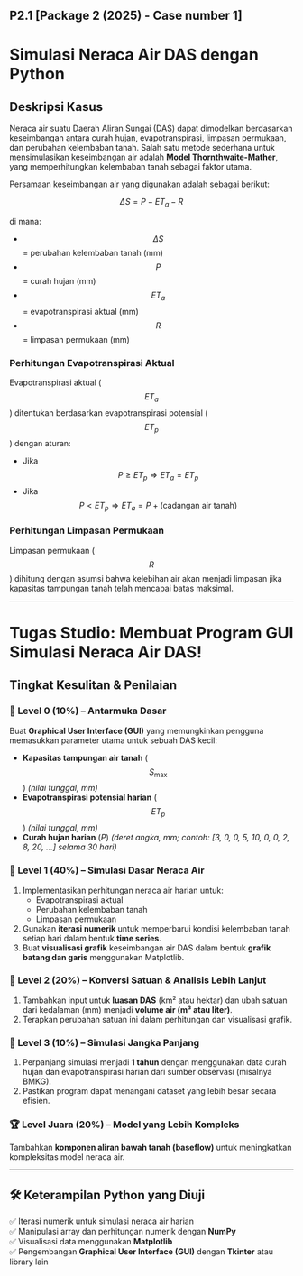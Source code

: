 ## P2.1 [Package 2 (2025) - Case number 1]
# Simulasi Neraca Air DAS dengan Python

## Deskripsi Kasus
Neraca air suatu Daerah Aliran Sungai (DAS) dapat dimodelkan berdasarkan keseimbangan antara curah hujan, evapotranspirasi, limpasan permukaan, dan perubahan kelembaban tanah. Salah satu metode sederhana untuk mensimulasikan keseimbangan air adalah **Model Thornthwaite-Mather**, yang memperhitungkan kelembaban tanah sebagai faktor utama.

Persamaan keseimbangan air yang digunakan adalah sebagai berikut:

$$\Delta S = P - ET_a - R$$

di mana:

- $$\Delta S$$ = perubahan kelembaban tanah (mm)  
- $$P$$ = curah hujan (mm)  
- $$ET_a$$ = evapotranspirasi aktual (mm)  
- $$R$$ = limpasan permukaan (mm)  

### Perhitungan Evapotranspirasi Aktual
Evapotranspirasi aktual ($$ET_a$$) ditentukan berdasarkan evapotranspirasi potensial ($$ET_p$$) dengan aturan:

- Jika $$P \geq ET_p \Rightarrow ET_a = ET_p$$  
- Jika $$P < ET_p \Rightarrow ET_a = P + (\text{cadangan air tanah})$$  

### Perhitungan Limpasan Permukaan
Limpasan permukaan ($$R$$) dihitung dengan asumsi bahwa kelebihan air akan menjadi limpasan jika kapasitas tampungan tanah telah mencapai batas maksimal.

---

# Tugas Studio: Membuat Program GUI Simulasi Neraca Air DAS!

## **Tingkat Kesulitan & Penilaian**

### 🔰 Level 0 (10%) – **Antarmuka Dasar**
Buat **Graphical User Interface (GUI)** yang memungkinkan pengguna memasukkan parameter utama untuk sebuah DAS kecil:
- **Kapasitas tampungan air tanah** ($$S_{\max}$$) *(nilai tunggal, mm)*  
- **Evapotranspirasi potensial harian** ($$ET_p$$) *(nilai tunggal, mm)*  
- **Curah hujan harian** ($P$) *(deret angka, mm; contoh: [3, 0, 0, 5, 10, 0, 0, 2, 8, 20, ...] selama 30 hari)*

### 🥇 Level 1 (40%) – **Simulasi Dasar Neraca Air**
1. Implementasikan perhitungan neraca air harian untuk:  
   - Evapotranspirasi aktual  
   - Perubahan kelembaban tanah  
   - Limpasan permukaan  
2. Gunakan **iterasi numerik** untuk memperbarui kondisi kelembaban tanah setiap hari dalam bentuk **time series**.
3. Buat **visualisasi grafik** keseimbangan air DAS dalam bentuk **grafik batang dan garis** menggunakan Matplotlib.

### 🥈 Level 2 (20%) – **Konversi Satuan & Analisis Lebih Lanjut**
1. Tambahkan input untuk **luasan DAS** (km² atau hektar) dan ubah satuan dari kedalaman (mm) menjadi **volume air (m³ atau liter)**.
2. Terapkan perubahan satuan ini dalam perhitungan dan visualisasi grafik.

### 🥉 Level 3 (10%) – **Simulasi Jangka Panjang**
1. Perpanjang simulasi menjadi **1 tahun** dengan menggunakan data curah hujan dan evapotranspirasi harian dari sumber observasi (misalnya BMKG).
2. Pastikan program dapat menangani dataset yang lebih besar secara efisien.

### 🏆 Level Juara (20%) – **Model yang Lebih Kompleks**
Tambahkan **komponen aliran bawah tanah (baseflow)** untuk meningkatkan kompleksitas model neraca air.

---

## 🛠 Keterampilan Python yang Diuji
✅ Iterasi numerik untuk simulasi neraca air harian  
✅ Manipulasi array dan perhitungan numerik dengan **NumPy**  
✅ Visualisasi data menggunakan **Matplotlib**  
✅ Pengembangan **Graphical User Interface (GUI)** dengan **Tkinter** atau library lain  
